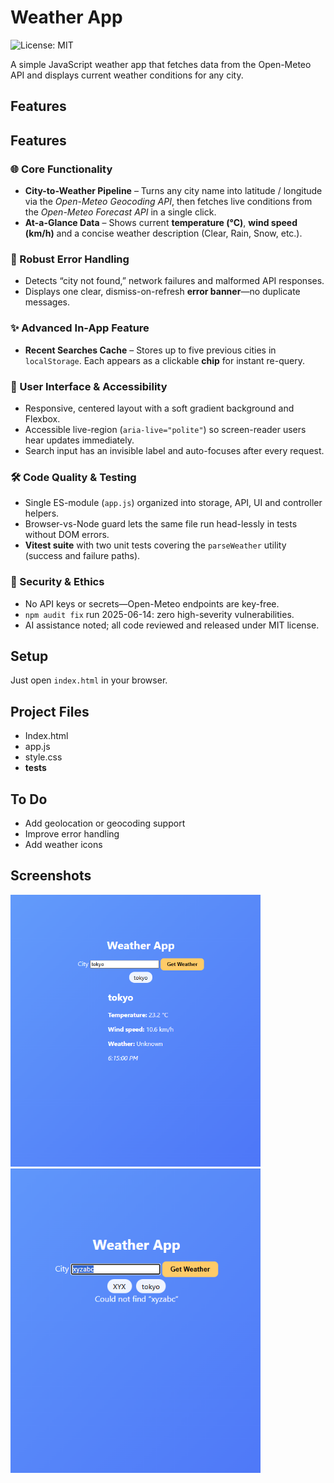 # Weather App

![License: MIT](https://img.shields.io/badge/License-MIT-blue.svg)

A simple JavaScript weather app that fetches data from the Open-Meteo API and displays current weather conditions for any city.

## Features
## Features

### 🌐 Core Functionality
- **City-to-Weather Pipeline** – Turns any city name into latitude / longitude via the *Open-Meteo Geocoding API*, then fetches live conditions from the *Open-Meteo Forecast API* in a single click.  
- **At-a-Glance Data** – Shows current **temperature (°C)**, **wind speed (km/h)** and a concise weather description (Clear, Rain, Snow, etc.).

### 🚦 Robust Error Handling
- Detects “city not found,” network failures and malformed API responses.  
- Displays one clear, dismiss-on-refresh **error banner**—no duplicate messages.

### ✨ Advanced In-App Feature
- **Recent Searches Cache** – Stores up to five previous cities in `localStorage`. Each appears as a clickable **chip** for instant re-query.

### 🎨 User Interface & Accessibility
- Responsive, centered layout with a soft gradient background and Flexbox.  
- Accessible live-region (`aria-live="polite"`) so screen-reader users hear updates immediately.  
- Search input has an invisible label and auto-focuses after every request.

### 🛠️ Code Quality & Testing
- Single ES-module (`app.js`) organized into storage, API, UI and controller helpers.  
- Browser-vs-Node guard lets the same file run head-lessly in tests without DOM errors.  
- **Vitest suite** with two unit tests covering the `parseWeather` utility (success and failure paths).

### 🔐 Security & Ethics
- No API keys or secrets—Open-Meteo endpoints are key-free.  
- `npm audit fix` run 2025-06-14: zero high-severity vulnerabilities.  
- AI assistance noted; all code reviewed and released under MIT license.

## Setup
Just open `index.html` in your browser.

## Project Files

- Index.html
- app.js
- style.css
- __tests__

## To Do
- Add geolocation or geocoding support
- Improve error handling
- Add weather icons

## Screenshots
<img src="screenshots/tokyo.png" width="400">

<img src="screenshots/error.png" width="400">

